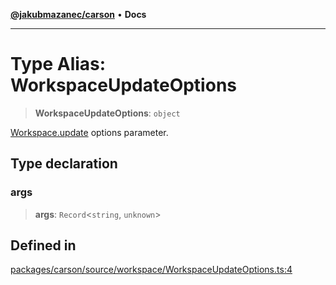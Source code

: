 [**@jakubmazanec/carson**](../README.md) • **Docs**

---

# Type Alias: WorkspaceUpdateOptions

> **WorkspaceUpdateOptions**: `object`

[Workspace.update](../classes/Workspace.md#update) options parameter.

## Type declaration

### args

> **args**: `Record`\<`string`, `unknown`\>

## Defined in

[packages/carson/source/workspace/WorkspaceUpdateOptions.ts:4](https://github.com/jakubmazanec/tools/blob/e8ae4d79f84effbab1b79b1c88222a54b84f3504/packages/carson/source/workspace/WorkspaceUpdateOptions.ts#L4)
